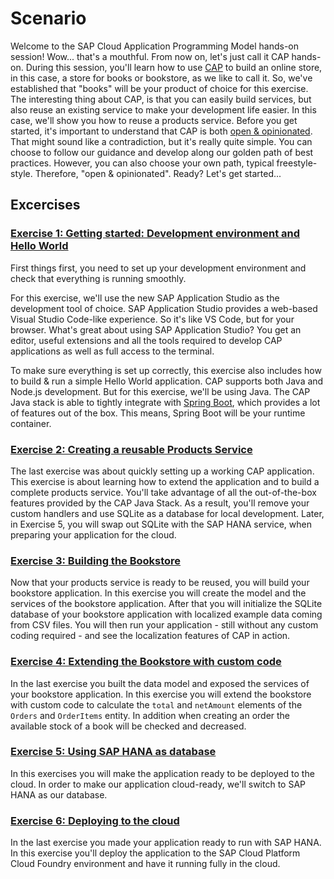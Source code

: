 # Scenario

Welcome to the SAP Cloud Application Programming Model hands-on session! Wow... that's a mouthful. From now on, let's just call it CAP hands-on. During this session, you'll learn how to use [CAP](https://cap.cloud.sap/docs/) to build an online store, in this case, a store for books or bookstore, as we like to call it. 
So, we've established that "books" will be your product of choice for this exercise. The interesting thing about CAP, is that you can easily build services, but also reuse an existing service to make your development life easier. In this case, we'll show you how to reuse a products service. 
Before you get started, it's important to understand that CAP is both [open & opinionated](https://cap.cloud.sap/docs/about/#open--opinionated). That might sound like a contradiction, but it's really quite simple. You can choose to follow our guidance and develop along our golden path of best practices. However, you can also choose your own path, typical freestyle-style. Therefore, "open & opinionated".
Ready? Let's get started...

## Excercises

### [Exercise 1: Getting started: Development environment and Hello World](exercise1/README.md)

First things first, you need to set up your development environment and check that everything is running smoothly.

For this exercise, we'll use the new SAP Application Studio as the development tool of choice. SAP Application Studio provides a web-based Visual Studio Code-like experience. So it's like VS Code, but for your browser.
What's great about using SAP Application Studio? You get an editor, useful extensions and all the tools required to develop CAP applications as well as full access to the terminal.

To make sure everything is set up correctly, this exercise also includes how to build & run a simple Hello World application. 
CAP supports both Java and Node.js development. But for this exercise, we'll be using Java. The CAP Java stack is able to tightly integrate with [Spring Boot](https://spring.io/projects/spring-boot), which provides a lot of features out of the box. This means, Spring Boot will be your runtime container.

### [Exercise 2: Creating a reusable Products Service](exercise2/README.md)

The last exercise was about quickly setting up a working CAP application. This exercise is about learning how to extend the application and to build a complete products service. You'll take advantage of all the out-of-the-box features provided by the CAP Java Stack. As a result, you'll remove your custom handlers and use SQLite as a database for local development. Later, in Exercise 5, you will swap out SQLite with the SAP HANA service, when preparing your application for the cloud.

### [Exercise 3: Building the Bookstore](exercise3/README.md)

Now that your products service is ready to be reused, you will build your bookstore application. In this exercise you will create the model and the services of the bookstore application. 
After that you will initialize the SQLite database of your bookstore application with localized example data coming from CSV files. 
You will then run your application - still without any custom coding required - and see the localization features of CAP in action.

### [Exercise 4: Extending the Bookstore with custom code](exercise4/README.md)

In the last exercise you built the data model and exposed the services of your bookstore application. In this exercise you will extend the bookstore with custom code to calculate the `total` and `netAmount` elements of the `Orders` and `OrderItems` entity. In addition when creating an order the available stock of a book will be checked and decreased.

### [Exercise 5: Using SAP HANA as database](exercise5/README.md)

In this exercises you will make the application ready to be deployed to the cloud. In order to make our application cloud-ready, we'll switch to SAP HANA as our database.

### [Exercise 6: Deploying to the cloud](exercise6/README.md)

In the last exercise you made your application ready to run with SAP HANA. In this exercise you'll deploy the application to the SAP Cloud Platform Cloud Foundry environment and have it running fully in the cloud.
